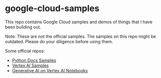 # google-cloud-samples
This repo contains Google Cloud samples and demos of things that I have been building out.

Note: These are not the official samples. The samples on this repo might be outdated. Please do your diligence before using them.

Some official repos:

+ [Python Docs Samples](https://github.com/GoogleCloudPlatform/python-docs-samples)
+ [Vertex AI Samples](https://github.com/GoogleCloudPlatform/vertex-ai-samples)
+ [Generative AI on Vertex AI Notebooks](https://github.com/GoogleCloudPlatform/generative-ai)

